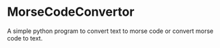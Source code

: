 # MorseCodeConvertor

A simple python program to convert text to morse code or convert morse code to text.
